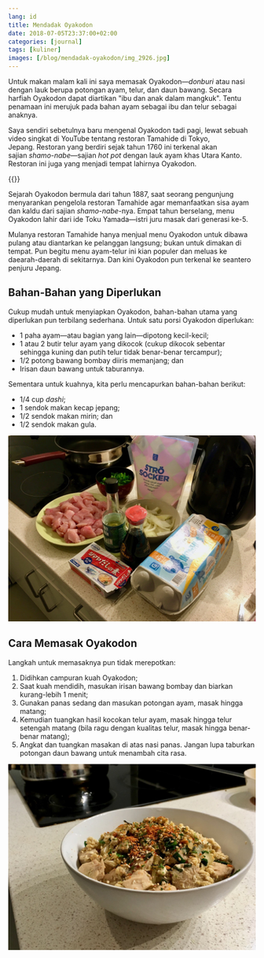 ```yaml
---
lang: id
title: Mendadak Oyakodon
date: 2018-07-05T23:37:00+02:00
categories: [journal]
tags: [kuliner]
images: [/blog/mendadak-oyakodon/img_2926.jpg]
---
```

Untuk makan malam kali ini saya memasak Oyakodon—*donburi* atau nasi dengan lauk berupa potongan ayam, telur, dan daun bawang. Secara harfiah Oyakodon dapat diartikan "ibu dan anak dalam mangkuk". Tentu penamaan ini merujuk pada bahan ayam sebagai ibu dan telur sebagai anaknya.

Saya sendiri sebetulnya baru mengenal Oyakodon tadi pagi, lewat sebuah video singkat di YouTube tentang restoran Tamahide di Tokyo, Jepang. Restoran yang berdiri sejak tahun 1760 ini terkenal akan sajian *shamo-nabe*—sajian *hot pot* dengan lauk ayam khas Utara Kanto. Restoran ini juga yang menjadi tempat lahirnya Oyakodon.

{{<youtube A_ehH20Nv_A>}}

Sejarah Oyakodon bermula dari tahun 1887, saat seorang pengunjung menyarankan pengelola restoran Tamahide agar memanfaatkan sisa ayam dan kaldu dari sajian *shamo-nabe*-nya. Empat tahun berselang, menu Oyakodon lahir dari ide Toku Yamada—istri juru masak dari generasi ke-5.

Mulanya restoran Tamahide hanya menjual menu Oyakodon untuk dibawa pulang atau diantarkan ke pelanggan langsung; bukan untuk dimakan di tempat. Pun begitu menu ayam-telur ini kian populer dan meluas ke daearah-daerah di sekitarnya. Dan kini Oyakodon pun terkenal ke seantero penjuru Jepang.

## Bahan-Bahan yang Diperlukan

Cukup mudah untuk menyiapkan Oyakodon, bahan-bahan utama yang diperlukan pun terbilang sederhana. Untuk satu porsi Oyakodon diperlukan:

* 1 paha ayam—atau bagian yang lain—dipotong kecil-kecil;
* 1 atau 2 butir telur ayam yang dikocok (cukup dikocok sebentar sehingga kuning dan putih telur tidak benar-benar tercampur);
* 1/2 potong bawang bombay diiris memanjang; dan
* Irisan daun bawang untuk taburannya.

Sementara untuk kuahnya, kita perlu mencapurkan bahan-bahan berikut:

* 1/4 cup *dashi*;
* 1 sendok makan kecap jepang;
* 1/2 sendok makan mirin; dan
* 1/2 sendok makan gula.

![Bahan-bahan untuk membuat Oyakodon.](img_2920.jpg)

## Cara Memasak Oyakodon

Langkah untuk memasaknya pun tidak merepotkan:

1. Didihkan campuran kuah Oyakodon;
2. Saat kuah mendidih, masukan irisan bawang bombay dan biarkan kurang-lebih 1 menit;
3. Gunakan panas sedang dan masukan potongan ayam, masak hingga matang;
4. Kemudian tuangkan hasil kocokan telur ayam, masak hingga telur setengah matang (bila ragu dengan kualitas telur, masak hingga benar-benar matang);
5. Angkat dan tuangkan masakan di atas nasi panas. Jangan lupa taburkan potongan daun bawang untuk menambah cita rasa.

![Oyakodon siap untuk dinikmati!](img_2926.jpg)
